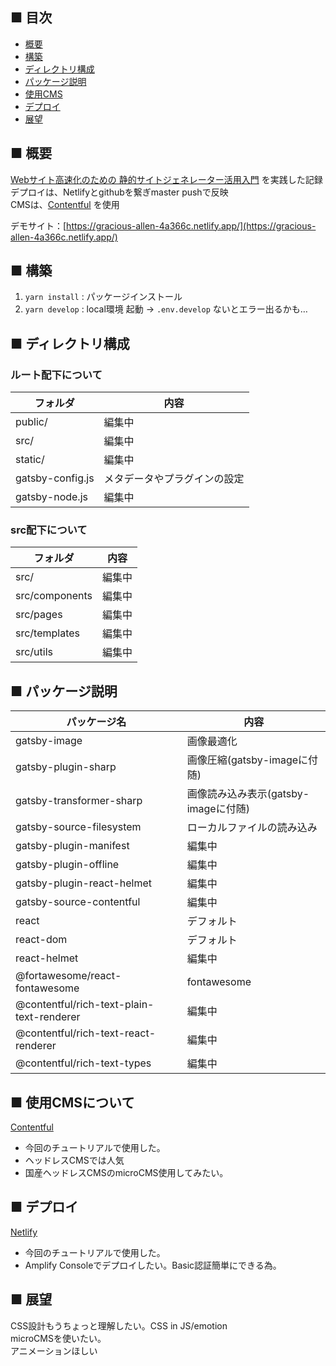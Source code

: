 ## ■ 目次
- [概要](https://github.com/seeds-yasojima/my-gatsby-project#-%E6%A6%82%E8%A6%81)
- [構築](https://github.com/seeds-yasojima/my-gatsby-project#-%E6%A7%8B%E7%AF%89)
- [ディレクトリ構成](https://github.com/seeds-yasojima/my-gatsby-project#-%E3%83%87%E3%82%A3%E3%83%AC%E3%82%AF%E3%83%88%E3%83%AA%E6%A7%8B%E6%88%90)
- [パッケージ説明](https://github.com/seeds-yasojima/my-gatsby-project#-%E3%83%91%E3%83%83%E3%82%B1%E3%83%BC%E3%82%B8%E8%AA%AC%E6%98%8E)
- [使用CMS](https://github.com/seeds-yasojima/my-gatsby-project#-%E4%BD%BF%E7%94%A8cms%E3%81%AB%E3%81%A4%E3%81%84%E3%81%A6)
- [デプロイ](https://github.com/seeds-yasojima/my-gatsby-project#-%E3%83%87%E3%83%97%E3%83%AD%E3%82%A4)
- [展望](https://github.com/seeds-yasojima/my-gatsby-project#-%E5%B1%95%E6%9C%9B)

## ■ 概要
[Webサイト高速化のための 静的サイトジェネレーター活用入門](https://github.com/ebisucom/gatsbyjs-book) を実践した記録<br>
デプロイは、Netlifyとgithubを繋ぎmaster pushで反映<br>
CMSは、[Contentful](https://www.contentful.com/) を使用

デモサイト：[https://gracious-allen-4a366c.netlify.app/](https://gracious-allen-4a366c.netlify.app/)<br>

## ■ 構築
1. `yarn install` : パッケージインストール
2. `yarn develop` : local環境 起動 -> `.env.develop` ないとエラー出るかも…

## ■ ディレクトリ構成
### ルート配下について
フォルダ      | 内容 
------------- | -----
public/ | 編集中
src/ | 編集中
static/ | 編集中
gatsby-config.js | メタデータやプラグインの設定
gatsby-node.js | 編集中

### src配下について
フォルダ      | 内容 
------------- | -----
src/ | 編集中
src/components | 編集中
src/pages | 編集中
src/templates | 編集中
src/utils | 編集中

## ■ パッケージ説明
パッケージ名   | 内容 
------------- | -----
gatsby-image | 画像最適化
gatsby-plugin-sharp | 画像圧縮(gatsby-imageに付随)
gatsby-transformer-sharp | 画像読み込み表示(gatsby-imageに付随)
gatsby-source-filesystem | ローカルファイルの読み込み
gatsby-plugin-manifest | 編集中
gatsby-plugin-offline | 編集中
gatsby-plugin-react-helmet | 編集中
gatsby-source-contentful | 編集中
react | デフォルト
react-dom | デフォルト
react-helmet | 編集中
@fortawesome/react-fontawesome | fontawesome
@contentful/rich-text-plain-text-renderer | 編集中
@contentful/rich-text-react-renderer | 編集中
@contentful/rich-text-types | 編集中


## ■ 使用CMSについて
[Contentful](https://www.contentful.com/)
- 今回のチュートリアルで使用した。
- ヘッドレスCMSでは人気
- 国産ヘッドレスCMSのmicroCMS使用してみたい。

## ■ デプロイ
[Netlify](https://www.netlify.com/)
- 今回のチュートリアルで使用した。
- Amplify Consoleでデプロイしたい。Basic認証簡単にできる為。

## ■ 展望
CSS設計もうちょっと理解したい。CSS in JS/emotion<br>
microCMSを使いたい。<br>
アニメーションほしい
